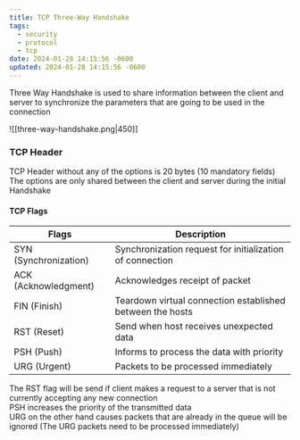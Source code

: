 ```yaml
---
title: TCP Three-Way Handshake
tags:
  - security
  - protocol
  - tcp
date: 2024-01-28 14:15:56 -0600
updated: 2024-01-28 14:15:56 -0600
---
```


Three Way Handshake is used to share information between the client and server to synchronize the parameters that are going to be used in the connection

![[three-way-handshake.png|450]]

### TCP Header 

TCP Header without any of the options is 20 bytes (10 mandatory fields)  
The options are only shared between the client and server during the initial Handshake

#### TCP Flags

| Flags                 | Description                                               |
| --------------------- | --------------------------------------------------------- |
| SYN (Synchronization) | Synchronization request for initialization of connection  |
| ACK (Acknowledgment)  | Acknowledges receipt of packet                            |
| FIN (Finish)          | Teardown virtual connection established between the hosts |
| RST (Reset)           | Send when host receives unexpected data                   |
| PSH (Push)            | Informs to process the data with priority                 |
| URG (Urgent)          | Packets to be processed immediately                       |

The RST flag will be send if client makes a request to a server that is not currently accepting any new connection  
PSH increases the priority of the transmitted data  
URG on the other hand causes packets that are already in the queue will be ignored (The URG packets need to be processed immediately)
